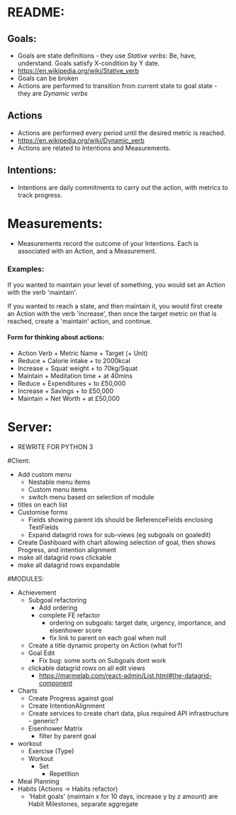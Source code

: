 # README:

## Goals:
- Goals are state definitions - they use *Stative verbs*: Be, have, understand. Goals satisfy X-condition by Y date.
- https://en.wikipedia.org/wiki/Stative_verb
- Goals can be broken
- Actions are performed to transition from current state to goal state - they are *Dynamic verbs*

## Actions
- Actions are performed every period until the desired metric is reached.
- https://en.wikipedia.org/wiki/Dynamic_verb
- Actions are related to Intentions and Measurements.

## Intentions:
- Intentions are daily commitments to carry out the action, with metrics to track progress.

#  Measurements:
- Measurements record the outcome of your Intentions. Each is associated with an Action, and a Measurement.

### Examples:
If you wanted to maintain your level of something, you would set an Action with the verb 'maintain'.
 
If you wanted to reach a state, and then maintain it, you would first create an Action with the verb 'increase',
then once the target metric on that is reached, create a 'maintain' action, and continue.

#### Form for thinking about actions:
- Action Verb + Metric Name + Target (+ Unit) 
- Reduce + Calorie intake + to 2000kcal
- Increase + Squat weight + to 70kg/Squat
- Maintain + Meditation time + at 40mins
- Reduce + Expenditures + to £50,000
- Increase + Savings + to £50,000
- Maintain + Net Worth + at £50,000


# Server:
- REWRITE FOR PYTHON 3



#Client:
- Add custom menu
    - Nestable menu items
    - Custom menu items
    - switch menu based on selection of module
- titles on each list
- Customise forms
    - Fields showing parent ids should be ReferenceFields enclosing TextFields
    - Expand datagrid rows for sub-views (eg subgoals on goaledit)
- Create Dashboard with chart allowing selection of goal, then shows Progress, and intention alignment
- make all datagrid rows clickable
- make all datagrid rows expandable

#MODULES:
- Achievement
    - Subgoal refactoring
        - Add ordering
        - complete FE refactor
            - ordering on subgoals: target date, urgency, importance, and eisenhower score
            - fix link to parent on each goal when null 
    - Create a title dynamic property on Action (what for?)
    - Goal Edit
        - Fix bug: some sorts on Subgoals dont work
    - clickable datagrid rows on all edit views
        - https://marmelab.com/react-admin/List.html#the-datagrid-component
- Charts    
    - Create Progress against goal
    - Create IntentionAlignment
    - Create services to create chart data, plus required API infrastructure - generic?
    - Eisenhower Matrix
        - filter by parent goal
- workout
    - Exercise (Type)
    - Workout
      - Set
        - Repetition
- Meal Planning
- Habits (Actions -> Habits refactor)
    - 'Habit goals' (maintain x for 10 days, increase y by z amount) are Habit Milestones, separate aggregate
